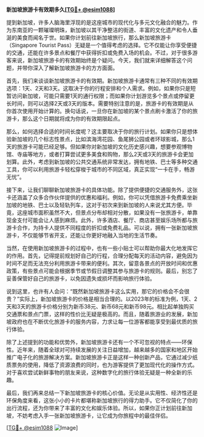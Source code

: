 **新加坡旅游卡有效期多久[[TG💪+ @esim1088](https://t.me/s/esim1088)]**

提到新加坡，许多人脑海里浮现的是这座城市的现代化与多元文化融合的魅力。作为东南亚的一颗璀璨明珠，新加坡以其干净整洁的街道、丰富的文化遗产和令人垂涎的美食而闻名于世。如果你计划前往新加坡旅行，那么新加坡旅游卡（Singapore Tourist Pass）无疑是一个值得考虑的选择。它不仅能让你享受便捷的交通，还能在许多景点和餐厅中获得折扣或免费入场的机会。不过，对于很多游客来说，新加坡旅游卡的有效期始终是个疑问。今天，我们就来详细解答这个问题，并带你深入了解新加坡旅游卡的方方面面。

首先，我们来谈谈新加坡旅游卡的有效期。新加坡旅游卡通常有三种不同的有效期选项：1天、2天和3天。这取决于你的行程安排和个人需求。例如，如果你只是短暂访问新加坡，可能只需要1天的通行权限；而如果你计划游览多个景点或停留更长时间，则可以选择2天或3天的版本。需要特别注意的是，旅游卡的有效期是从你首次使用开始计算的。换句话说，一旦你在新加坡的某个景点刷卡激活了你的旅游卡，那么这个日期就将成为你的有效期限起点。

那么，如何选择合适的时间长度呢？这主要取决于你的旅行计划。如果你只是想体验新加坡的几个标志性景点，比如滨海湾花园、鱼尾狮公园或者环球影城，那么1天的旅游卡可能已经足够。但如果你对新加坡的文化历史感兴趣，想要参观博物馆、寺庙等地方，或者打算尝试更多美食和购物，那么2天或3天的旅游卡会更加划算。此外，考虑到新加坡的公共交通系统非常发达，拥有地铁、巴士等多种交通工具，你可以利用旅游卡轻松穿梭于城市的不同区域，真正实现“一卡在手，畅游无忧”。

接下来，让我们聊聊新加坡旅游卡的具体功能。除了提供便捷的交通服务外，这张卡还涵盖了众多合作伙伴提供的优惠和福利。例如，你可以凭借旅游卡免费乘坐新加坡的地铁、巴士以及轻轨列车，这对于初次来到新加坡的人来说尤其方便。毕竟，这座城市面积虽然不大，但景点分布却相对分散，如果没有一张旅游卡，单靠现金支付可能会让人感到麻烦。此外，许多酒店、餐厅、商店甚至娱乐场所都与旅游卡合作，为持卡人提供不同程度的折扣或免费礼品。可以说，拥有一张新加坡旅游卡，不仅能够节省开支，还能让你更好地融入当地的生活节奏。

当然，在使用新加坡旅游卡的过程中，也有一些小贴士可以帮助你最大化地发挥它的作用。首先，记得提前规划好自己的行程，合理分配每天的活动内容，避免因为时间不足而无法充分利用旅游卡带来的便利。其次，留意各景点的开放时间和优惠政策，有些景点可能会根据季节或节假日调整其参与旅游卡的规则。最后，别忘了妥善保管好自己的旅游卡，以免因遗失或损坏而影响旅行体验。

说到这里，也许有人会问：“既然新加坡旅游卡这么实用，那它的价格会不会很贵？”实际上，新加坡旅游卡的价格是相当合理的。以2023年的标准为例，1天、2天和3天的旅游卡价格分别为新币38元、新币68元和新币98元。相比起单独购买交通票和景点门票，这样的性价比无疑是极高的。而且，随着旅游业的发展，新加坡政府也在不断优化旅游卡的服务内容，力求让每一位游客都能享受到最优质的旅行体验。

除了上述提到的功能和优势外，新加坡旅游卡还有一个不可忽视的特点——环保性。近年来，随着全球对可持续发展的关注日益增加，越来越多的国家和地区开始推广电子化的旅游解决方案。新加坡旅游卡正是这样一种创新产品，它通过减少纸质票务的使用，降低了资源浪费的同时，也为游客提供了更加现代化的操作方式。对于喜欢尝试新鲜事物的朋友来说，这种数字化的旅行体验无疑是一种全新的乐趣。

最后，我们再来总结一下新加坡旅游卡的核心价值。无论是从实用性、经济性还是环保角度来看，这张小小的卡片都堪称新加坡旅行的得力助手。它不仅简化了你的出行流程，还为你带来了丰富的文化和娱乐体验。所以，如果你正计划前往新加坡，不妨考虑入手一张新加坡旅游卡，让它成为你旅程中的最佳伴侣。

[[TG💪+ @esim1088](https://t.me/s/esim1088) ![Image](https://i.postimg.cc/4NQfJmqS/Snipaste-2025-05-13-00-14-12.png)]